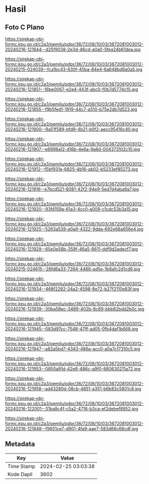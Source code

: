 # Hasil

## Foto C Plano

https://sirekap-obj-formc.kpu.go.id/c2a3/pemilu/pdpr/36/72/08/10/03/3672081003012-20240216-121844--d25f9038-2e3d-46cd-a0a0-5fea24b61dea.jpg

https://sirekap-obj-formc.kpu.go.id/c2a3/pemilu/pdpr/36/72/08/10/03/3672081003012-20240215-024039--fca1bc43-630f-45ba-84e4-6a648bd9a0a5.jpg

https://sirekap-obj-formc.kpu.go.id/c2a3/pemilu/pdpr/36/72/08/10/03/3672081003012-20240216-121851--16be0067-e2e4-443f-abc0-f0b7d5774c15.jpg

https://sirekap-obj-formc.kpu.go.id/c2a3/pemilu/pdpr/36/72/08/10/03/3672081003012-20240216-121855--f9b5fed1-1919-44c7-a510-b75e2db7d523.jpg

https://sirekap-obj-formc.kpu.go.id/c2a3/pemilu/pdpr/36/72/08/10/03/3672081003012-20240216-121900--9a51f589-bfd9-4b21-b0f2-aecc95416c40.jpg

https://sirekap-obj-formc.kpu.go.id/c2a3/pemilu/pdpr/36/72/08/10/03/3672081003012-20240216-121907--e6998a12-d16b-4e6a-9a6d-004373102c10.jpg

https://sirekap-obj-formc.kpu.go.id/c2a3/pemilu/pdpr/36/72/08/10/03/3672081003012-20240216-121912--f5bf931e-6825-4b16-ab02-b5233ef85273.jpg

https://sirekap-obj-formc.kpu.go.id/c2a3/pemilu/pdpr/36/72/08/10/03/3672081003012-20240216-121916--e7bcd521-8081-42f2-94e9-5ed7d4aba9a7.jpg

https://sirekap-obj-formc.kpu.go.id/c2a3/pemilu/pdpr/36/72/08/10/03/3672081003012-20240216-121920--93f4159a-61a3-4cc0-a009-c1cdc53b3a15.jpg

https://sirekap-obj-formc.kpu.go.id/c2a3/pemilu/pdpr/36/72/08/10/03/3672081003012-20240216-121925--5263a539-a0a9-4322-9dda-692e68a656e4.jpg

https://sirekap-obj-formc.kpu.go.id/c2a3/pemilu/pdpr/36/72/08/10/03/3672081003012-20240216-121929--65e0e58b-359f-46a5-8611-ddf9d2adecf7.jpg

https://sirekap-obj-formc.kpu.go.id/c2a3/pemilu/pdpr/36/72/08/10/03/3672081003012-20240215-024615--28fd6a33-7264-4488-ad5e-1b8afc2d1cd9.jpg

https://sirekap-obj-formc.kpu.go.id/c2a3/pemilu/pdpr/36/72/08/10/03/3672081003012-20240216-121934--468f2282-24a2-4598-8e72-b27f2110e83f.jpg

https://sirekap-obj-formc.kpu.go.id/c2a3/pemilu/pdpr/36/72/08/10/03/3672081003012-20240216-121939--30ba58ec-3489-402b-8c69-bbb82bdd2b0c.jpg

https://sirekap-obj-formc.kpu.go.id/c2a3/pemilu/pdpr/36/72/08/10/03/3672081003012-20240216-121945--083d97cc-7548-47ff-ad05-0fb4daf1b668.jpg

https://sirekap-obj-formc.kpu.go.id/c2a3/pemilu/pdpr/36/72/08/10/03/3672081003012-20240216-121947--a82a5bd7-4343-486a-acc0-a0a7c17310c5.jpg

https://sirekap-obj-formc.kpu.go.id/c2a3/pemilu/pdpr/36/72/08/10/03/3672081003012-20240216-121953--0850a91d-42e6-486c-a9f0-680630211a72.jpg

https://sirekap-obj-formc.kpu.go.id/c2a3/pemilu/pdpr/36/72/08/10/03/3672081003012-20240216-121958--ad43280d-08cb-4851-a351-b6b83c5801c8.jpg

https://sirekap-obj-formc.kpu.go.id/c2a3/pemilu/pdpr/36/72/08/10/03/3672081003012-20240216-122001--31ba8c4f-c5a2-4716-b3ca-ef2debef8952.jpg

https://sirekap-obj-formc.kpu.go.id/c2a3/pemilu/pdpr/36/72/08/10/03/3672081003012-20240216-121848--f9651ce7-d901-4fa9-aae7-583d66c68cdf.jpg


## Metadata

| Key        | Value               |
| ---------- | ------------------- |
| Time Stamp | 2024-02-25 03:03:38 |
| Kode Dapil | 3602                |



